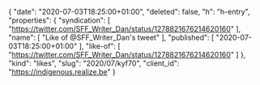 {
  "date": "2020-07-03T18:25:00+01:00",
  "deleted": false,
  "h": "h-entry",
  "properties": {
    "syndication": [
      "https://twitter.com/SFF_Writer_Dan/status/1278821676214620160"
    ],
    "name": [
      "Like of @SFF_Writer_Dan's tweet"
    ],
    "published": [
      "2020-07-03T18:25:00+01:00"
    ],
    "like-of": [
      "https://twitter.com/SFF_Writer_Dan/status/1278821676214620160"
    ]
  },
  "kind": "likes",
  "slug": "2020/07/kyf70",
  "client_id": "https://indigenous.realize.be"
}
